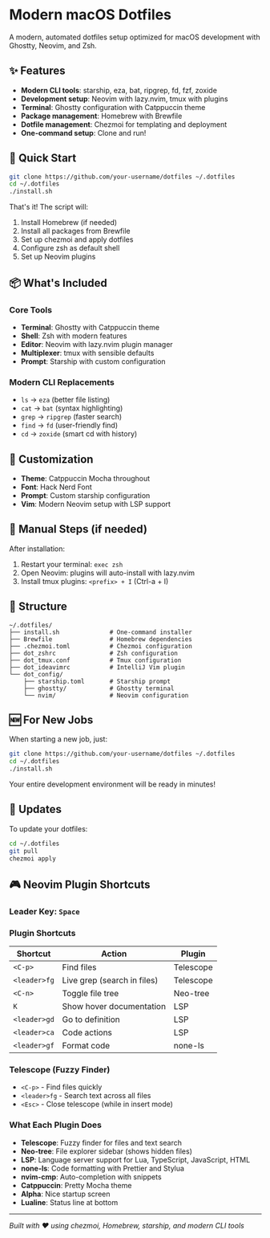 # Modern macOS Dotfiles

A modern, automated dotfiles setup optimized for macOS development with Ghostty, Neovim, and Zsh.

## ✨ Features

- **Modern CLI tools**: starship, eza, bat, ripgrep, fd, fzf, zoxide
- **Development setup**: Neovim with lazy.nvim, tmux with plugins
- **Terminal**: Ghostty configuration with Catppuccin theme
- **Package management**: Homebrew with Brewfile
- **Dotfile management**: Chezmoi for templating and deployment
- **One-command setup**: Clone and run!

## 🚀 Quick Start

```bash
git clone https://github.com/your-username/dotfiles ~/.dotfiles
cd ~/.dotfiles
./install.sh
```

That's it! The script will:
1. Install Homebrew (if needed)
2. Install all packages from Brewfile
3. Set up chezmoi and apply dotfiles
4. Configure zsh as default shell
5. Set up Neovim plugins

## 📦 What's Included

### Core Tools
- **Terminal**: Ghostty with Catppuccin theme
- **Shell**: Zsh with modern features
- **Editor**: Neovim with lazy.nvim plugin manager
- **Multiplexer**: tmux with sensible defaults
- **Prompt**: Starship with custom configuration

### Modern CLI Replacements
- `ls` → `eza` (better file listing)
- `cat` → `bat` (syntax highlighting)
- `grep` → `ripgrep` (faster search)
- `find` → `fd` (user-friendly find)
- `cd` → `zoxide` (smart cd with history)

## 🎨 Customization

- **Theme**: Catppuccin Mocha throughout
- **Font**: Hack Nerd Font
- **Prompt**: Custom starship configuration
- **Vim**: Modern Neovim setup with LSP support

## 🔧 Manual Steps (if needed)

After installation:
1. Restart your terminal: `exec zsh`
2. Open Neovim: plugins will auto-install with lazy.nvim
3. Install tmux plugins: `<prefix> + I` (Ctrl-a + I)

## 📁 Structure

```
~/.dotfiles/
├── install.sh              # One-command installer
├── Brewfile                # Homebrew dependencies
├── .chezmoi.toml           # Chezmoi configuration
├── dot_zshrc               # Zsh configuration
├── dot_tmux.conf           # Tmux configuration
├── dot_ideavimrc           # IntelliJ Vim plugin
└── dot_config/
    ├── starship.toml       # Starship prompt
    ├── ghostty/            # Ghostty terminal
    └── nvim/               # Neovim configuration
```

## 🆕 For New Jobs

When starting a new job, just:
```bash
git clone https://github.com/your-username/dotfiles ~/.dotfiles
cd ~/.dotfiles
./install.sh
```

Your entire development environment will be ready in minutes!

## 🔄 Updates

To update your dotfiles:
```bash
cd ~/.dotfiles
git pull
chezmoi apply
```

## 🎮 Neovim Plugin Shortcuts

### Leader Key: `Space`

### Plugin Shortcuts
| Shortcut | Action | Plugin |
|----------|--------|---------|
| `<C-p>` | Find files | Telescope |
| `<leader>fg` | Live grep (search in files) | Telescope |
| `<C-n>` | Toggle file tree | Neo-tree |
| `K` | Show hover documentation | LSP |
| `<leader>gd` | Go to definition | LSP |
| `<leader>ca` | Code actions | LSP |
| `<leader>gf` | Format code | none-ls |

### Telescope (Fuzzy Finder)
- `<C-p>` - Find files quickly
- `<leader>fg` - Search text across all files
- `<Esc>` - Close telescope (while in insert mode)

### What Each Plugin Does
- **Telescope**: Fuzzy finder for files and text search
- **Neo-tree**: File explorer sidebar (shows hidden files)
- **LSP**: Language server support for Lua, TypeScript, JavaScript, HTML
- **none-ls**: Code formatting with Prettier and Stylua
- **nvim-cmp**: Auto-completion with snippets
- **Catppuccin**: Pretty Mocha theme
- **Alpha**: Nice startup screen
- **Lualine**: Status line at bottom

---

*Built with ❤️ using chezmoi, Homebrew, starship, and modern CLI tools*
